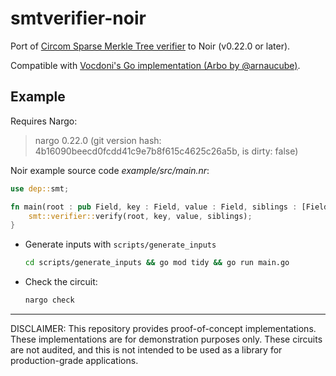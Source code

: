 # smtverifier-noir

Port of [Circom Sparse Merkle Tree verifier](https://github.com/iden3/circomlib/blob/master/circuits/smt/smtverifier.circom) to Noir (v0.22.0 or later).

Compatible with [Vocdoni's Go implementation (Arbo by @arnaucube)](https://github.com/vocdoni/vocdoni-node/tree/main/tree/arbo).

## Example

Requires Nargo: 
> nargo 0.22.0 (git version hash: 4b16090beecd0fcdd41c9e7b8f615c4625c26a5b, is dirty: false)


Noir example source code *example/src/main.nr*:

```rust
use dep::smt;

fn main(root : pub Field, key : Field, value : Field, siblings : [Field; 160]) {
    smt::verifier::verify(root, key, value, siblings);
}
```

* Generate inputs with `scripts/generate_inputs`
    ```bash
    cd scripts/generate_inputs && go mod tidy && go run main.go
    ```

* Check the circuit:
    ```bash
    nargo check
    ```
---

DISCLAIMER: This repository provides proof-of-concept implementations. These implementations are for demonstration purposes only. These circuits are not audited, and this is not intended to be used as a library for production-grade applications.

